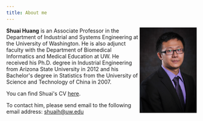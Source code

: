 ```yaml
---
title: About me
---
```


<img src='./images/portrait.jpg' alt='portrait' style="width:30%" align="right"/>

**Shuai Huang** is an Associate Professor in the Department of Industrial and Systems Engineering at the University of Washington. He is also adjunct faculty with the Department of Biomedical Informatics and Medical Education at UW. He received his Ph.D. degree in Industrial Engineering from Arizona State University in 2012 and his Bachelor's degree in Statistics from the University of Science and Technology of China in 2007.

You can find Shuai's CV [here](https://drive.google.com/file/d/1DK4bx2wMr74nECxwAt1NeOqvkz5JaHHj/view?usp=sharing).

To contact him, please send email to the following email address: [shuaih@uw.edu](shuaih@uw.edu)

